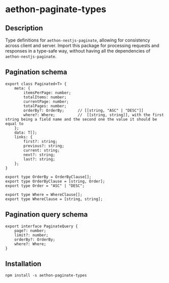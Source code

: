 # aethon-paginate-types

## Description

Type definitions for `aethon-nestjs-paginate`, allowing for consistency across client and server.  Import this package for processing requests and responses in a type-safe way, without having all the dependencies of `aethon-nestjs-paginate`.

## Pagination schema

```
export class Paginated<T> {
    meta: {
        itemsPerPage: number;
        totalItems: number;
        currentPage: number;
        totalPages: number;
        orderBy?: OrderBy;      // [[string, "ASC" | "DESC"]]
        where?: Where;          //  [[string, string]], with the first string being a field name and the second one the value it should be equal to
    };
    data: T[];
    links: {
        first?: string;
        previous?: string;
        current: string;
        next?: string;
        last?: string;
    };
}

export type OrderBy = OrderByClause[];
export type OrderByClause = [string, Order];
export type Order = "ASC" | "DESC";

export type Where = WhereClause[];
export type WhereClause = [string, string];
```

## Pagination query schema
```
export interface PaginateQuery {
    page?: number;
    limit?: number;
    orderBy?: OrderBy;
    where?: Where;
}
```

## Installation

`npm install -s aethon-paginate-types`